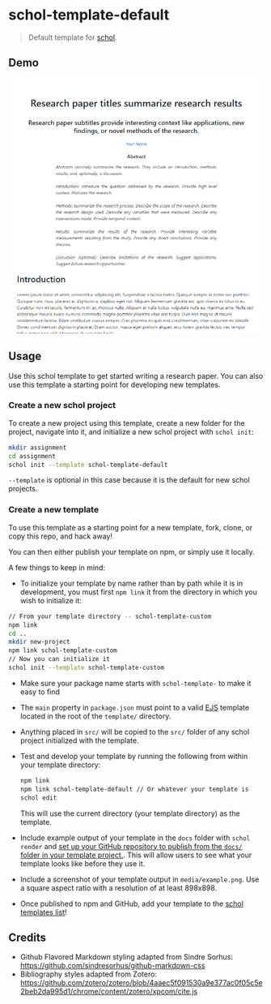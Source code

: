 # schol-template-default

> Default template for [schol](https://github.com/schol-js/schol).

## Demo

[![thumbnail](media/example.png)](https://schol-js.github.io/schol-template-default)

## Usage

Use this schol template to get started writing a research paper. You can also use this template a starting point for developing new templates.

### Create a new schol project

To create a new project using this template, create a new folder for the project, navigate into it, and initialize a new schol project with `schol init`:

```sh
mkdir assignment
cd assignment
schol init --template schol-template-default
```

`--template` is optional in this case because it is the default for new schol projects.

### Create a new template

To use this template as a starting point for a new template, fork, clone, or copy this repo, and hack away!

You can then either publish your template on npm, or simply use it locally.

A few things to keep in mind:

 - To initialize your template by name rather than by path while it is in development, you must first `npm link` it from the directory in which you wish to initialize it:

 ```sh
 // From your template directory -- schol-template-custom
 npm link
 cd ..
 mkdir new-project
 npm link schol-template-custom
 // Now you can initialize it
 schol init --template schol-template-custom
 ```

 - Make sure your package name starts with `schol-template-` to make it easy to find

 - The `main` property in `package.json` must point to a valid [EJS](http://ejs.co/) template located in the root of the `template/` directory.

 - Anything placed in `src/` will be copied to the `src/` folder of any schol project initialized with the template.

 - Test and develop your template by running the following from within your template directory:

   ```sh
   npm link
   npm link schol-template-default // Or whatever your template is
   schol edit
   ```
  
   This will use the current directory (your template directory) as the template.

 - Include example output of your template in the `docs` folder with `schol render` and [set up your GitHub repository to publish from the `docs/` folder in your template project.](https://help.github.com/articles/configuring-a-publishing-source-for-github-pages/#publishing-your-github-pages-site-from-a-docs-folder-on-your-master-branch). This will allow users to see what your template looks like before they use it.

 - Include a screenshot of your template output in `media/example.png`. Use a square aspect ratio with a resolution of at least 898x898.

 - Once published to npm and GitHub, add your template to the [schol templates list](https://github.com/schol-js/schol/wiki/templates)!

## Credits

 - Github Flavored Markdown styling adapted from Sindre Sorhus: https://github.com/sindresorhus/github-markdown-css
 - Bibliography styles adapted from Zotero: https://github.com/zotero/zotero/blob/4aaec5f091530a9e377ac0f05c5e2beb2da995d1/chrome/content/zotero/xpcom/cite.js